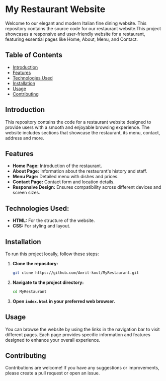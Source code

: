 # My Restaurant Website

Welcome to our elegant and modern Italian fine dining website. This repository contains the source code for our restaurant website.This project showcases a responsive and user-friendly website for a restaurant, featuring essential pages like Home, About, Menu, and Contact.

## Table of Contents

- [Introduction](#introduction)
- [Features](#features)
- [Technologies Used](#technologies-used)
- [Installation](#installation)
- [Usage](#usage)
- [Contributing](#contributing)

## Introduction

This repository contains the code for a restaurant website designed to provide users with a smooth and enjoyable browsing experience. The website includes sections that showcase the restaurant, its menu, contact, address and more.

## Features

- **Home Page:** Introduction of the restaurant.
- **About Page:** Information about the restaurant's history and staff.
- **Menu Page:** Detailed menu with dishes and prices.
- **Contact Page:** Contact form and location details.
- **Responsive Design:** Ensures compatibility across different devices and screen sizes.

## Technologies Used:

- **HTML:** For the structure of the website.
- **CSS:** For styling and layout.

## Installation

To run this project locally, follow these steps:

1. **Clone the repository:**
   ```sh
   git clone https://github.com/Amrit-koul/MyRestaurant.git
   ```
2. **Navigate to the project directory:**
   ```sh
   cd MyRestaurant
   ```
3. **Open `index.html` in your preferred web browser.**

## Usage 

You can browse the website by using the links in the navigation bar to visit different pages. Each page provides specific information and features designed to enhance your overall experience.

## Contributing

Contributions are welcome! If you have any suggestions or improvements, please create a pull request or open an issue.
